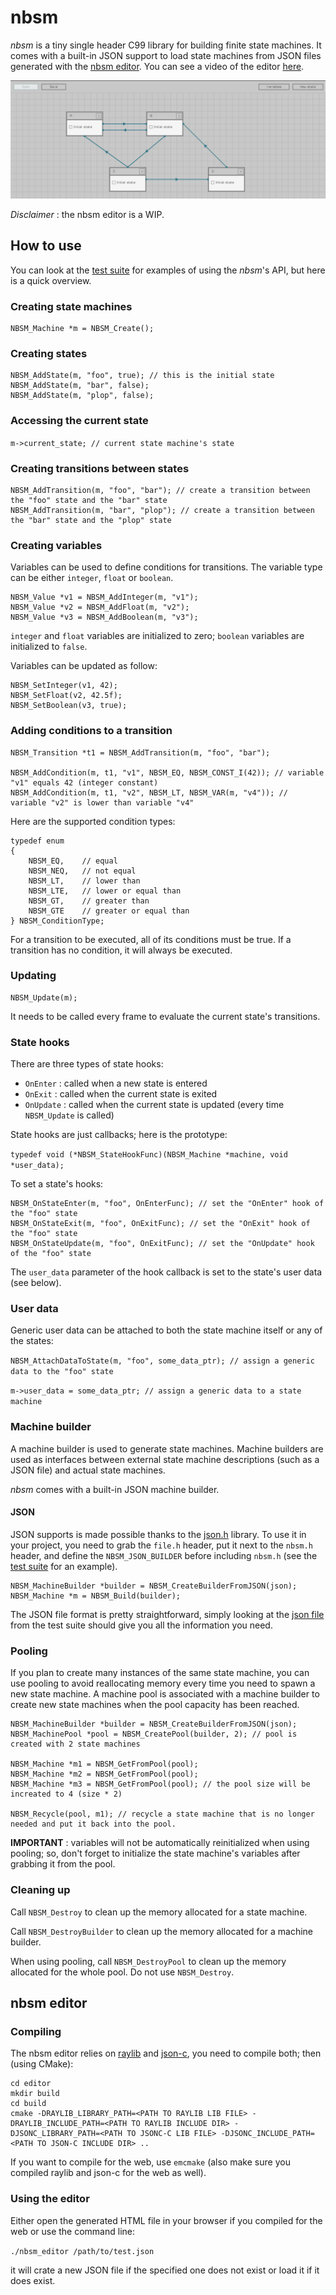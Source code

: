 # nbsm

*nbsm* is a tiny single header C99 library for building finite state machines. It comes with a built-in JSON support to load state
machines from JSON files generated with the [nbsm editor](). You can see a video of the editor [here](https://www.youtube.com/watch?v=f7_d8UYtxwI&ab_channel=NathanBIAGINI).

![nbsm_editor](https://github.com/nathhB/nbsm/blob/main/editor_screenshot.png)

*Disclaimer* : the nbsm editor is a WIP.

## How to use

You can look at the [test suite](https://github.com/nathhB/nbsm/blob/main/tests/suite.c) for examples of using the *nbsm*'s API, but here is a quick overview.

### Creating state machines

```
NBSM_Machine *m = NBSM_Create();
```

### Creating states

```
NBSM_AddState(m, "foo", true); // this is the initial state
NBSM_AddState(m, "bar", false);
NBSM_AddState(m, "plop", false);
```

### Accessing the current state

`m->current_state; // current state machine's state`

### Creating transitions between states

```
NBSM_AddTransition(m, "foo", "bar"); // create a transition between the "foo" state and the "bar" state
NBSM_AddTransition(m, "bar", "plop"); // create a transition between the "bar" state and the "plop" state
```

### Creating variables

Variables can be used to define conditions for transitions. The variable type can be either `integer`, `float` or `boolean`.

```
NBSM_Value *v1 = NBSM_AddInteger(m, "v1");
NBSM_Value *v2 = NBSM_AddFloat(m, "v2");
NBSM_Value *v3 = NBSM_AddBoolean(m, "v3");
```

`integer` and `float` variables are initialized to zero; `boolean` variables are initialized to `false`.

Variables can be updated as follow:

```
NBSM_SetInteger(v1, 42);
NBSM_SetFloat(v2, 42.5f);
NBSM_SetBoolean(v3, true);
```

### Adding conditions to a transition

```
NBSM_Transition *t1 = NBSM_AddTransition(m, "foo", "bar");

NBSM_AddCondition(m, t1, "v1", NBSM_EQ, NBSM_CONST_I(42)); // variable "v1" equals 42 (integer constant)
NBSM_AddCondition(m, t1, "v2", NBSM_LT, NBSM_VAR(m, "v4")); // variable "v2" is lower than variable "v4"
```

Here are the supported condition types:

```
typedef enum
{
    NBSM_EQ,    // equal
    NBSM_NEQ,   // not equal
    NBSM_LT,    // lower than
    NBSM_LTE,   // lower or equal than
    NBSM_GT,    // greater than
    NBSM_GTE    // greater or equal than
} NBSM_ConditionType;
```

For a transition to be executed, all of its conditions must be true. If a transition has no condition, it will always be executed.

### Updating

```
NBSM_Update(m);
```

It needs to be called every frame to evaluate the current state's transitions.

### State hooks

There are three types of state hooks:

* `OnEnter` : called when a new state is entered
* `OnExit` : called when the current state is exited
* `OnUpdate` : called when the current state is updated (every time `NBSM_Update` is called)

State hooks are just callbacks; here is the prototype:

`typedef void (*NBSM_StateHookFunc)(NBSM_Machine *machine, void *user_data);`

To set a state's hooks:

```
NBSM_OnStateEnter(m, "foo", OnEnterFunc); // set the "OnEnter" hook of the "foo" state
NBSM_OnStateExit(m, "foo", OnExitFunc); // set the "OnExit" hook of the "foo" state
NBSM_OnStateUpdate(m, "foo", OnExitFunc); // set the "OnUpdate" hook of the "foo" state
```

The `user_data` parameter of the hook callback is set to the state's user data (see below).

### User data

Generic user data can be attached to both the state machine itself or any of the states:

`NBSM_AttachDataToState(m, "foo", some_data_ptr); // assign a generic data to the "foo" state`

`m->user_data = some_data_ptr; // assign a generic data to a state machine`

### Machine builder

A machine builder is used to generate state machines. Machine builders are used as interfaces between external state machine descriptions (such as a JSON file) and actual state machines.

*nbsm* comes with a built-in JSON machine builder.

#### JSON

JSON supports is made possible thanks to the [json.h](https://github.com/sheredom/json.h) library. To use it in your project, you need to grab the `file.h` header, put it next to the `nbsm.h` header, and define the `NBSM_JSON_BUILDER` before including `nbsm.h` (see the [test suite](https://github.com/nathhB/nbsm/blob/main/tests/suite.c) for an example).

```
NBSM_MachineBuilder *builder = NBSM_CreateBuilderFromJSON(json);
NBSM_Machine *m = NBSM_Build(builder);
```

The JSON file format is pretty straightforward, simply looking at the [json file](https://github.com/nathhB/nbsm/blob/main/tests/test.json) from the test suite should give you all the information you need.

### Pooling

If you plan to create many instances of the same state machine, you can use pooling to avoid reallocating memory every time you need to spawn a new state machine. A machine pool is associated with a machine builder to create new state machines when the pool capacity has been reached.

```
NBSM_MachineBuilder *builder = NBSM_CreateBuilderFromJSON(json);
NBSM_MachinePool *pool = NBSM_CreatePool(builder, 2); // pool is created with 2 state machines

NBSM_Machine *m1 = NBSM_GetFromPool(pool);
NBSM_Machine *m2 = NBSM_GetFromPool(pool);
NBSM_Machine *m3 = NBSM_GetFromPool(pool); // the pool size will be increated to 4 (size * 2)

NBSM_Recycle(pool, m1); // recycle a state machine that is no longer needed and put it back into the pool.
```

**IMPORTANT** : variables will not be automatically reinitialized when using pooling; so, don't forget to initialize the state machine's variables after grabbing it from the pool.

### Cleaning up

Call `NBSM_Destroy` to clean up the memory allocated for a state machine.

Call `NBSM_DestroyBuilder` to clean up the memory allocated for a machine builder.

When using pooling, call `NBSM_DestroyPool` to clean up the memory allocated for the whole pool. Do not use `NBSM_Destroy`.

## nbsm editor

### Compiling

The nbsm editor relies on [raylib](https://github.com/raysan5/raylib) and [json-c](https://github.com/json-c/json-c), you need to compile both; then (using CMake):

```
cd editor
mkdir build
cd build
cmake -DRAYLIB_LIBRARY_PATH=<PATH TO RAYLIB LIB FILE> -DRAYLIB_INCLUDE_PATH=<PATH TO RAYLIB INCLUDE DIR> -DJSONC_LIBRARY_PATH=<PATH TO JSONC-C LIB FILE> -DJSONC_INCLUDE_PATH=<PATH TO JSON-C INCLUDE DIR> ..
```

If you want to compile for the web, use `emcmake` (also make sure you compiled raylib and json-c for the web as well).

### Using the editor

Either open the generated HTML file in your browser if you compiled for the web or use the command line:

`./nbsm_editor /path/to/test.json`

it will crate a new JSON file if the specified one does not exist or load it if it does exist.
